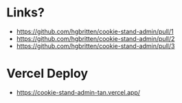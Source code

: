# Links? 
- https://github.com/hgbritten/cookie-stand-admin/pull/1
- https://github.com/hgbritten/cookie-stand-admin/pull/2
- https://github.com/hgbritten/cookie-stand-admin/pull/3

# Vercel Deploy
- https://cookie-stand-admin-tan.vercel.app/